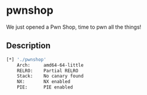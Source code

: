 # pwnshop

We just opened a Pwn Shop, time to pwn all the things!

## Description

```bash
[*] './pwnshop'
    Arch:     amd64-64-little
    RELRO:    Partial RELRO
    Stack:    No canary found
    NX:       NX enabled
    PIE:      PIE enabled
```
